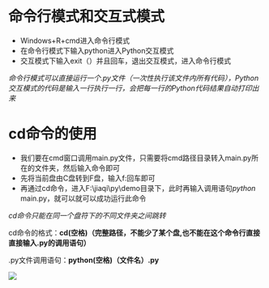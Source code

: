 # 命令行模式和交互式模式

- Windows+R+cmd进入命令行模式
- 在命令行模式下输入python进入Python交互模式
- 交互模式下输入exit（）并且回车，退出交互模式，进入命令行模式

*命令行模式可以直接运行一个.py文件（一次性执行该文件内所有代码），Python交互模式的代码是输入一行执行一行，会把每一行的Python代码结果自动打印出来*

# cd命令的使用

- 我们要在cmd窗口调用main.py文件，只需要将cmd路径目录转入main.py所在的文件夹，然后输入命令即可
- 先将当前盘由C盘转到F盘，输入f:回车即可
- 再通过cd命令，进入F:\jiaqi\py\demo目录下，此时再输入调用语句*python* main.py，就可以就可以成功运行此命令

*cd命令只能在同一个盘符下的不同文件夹之间跳转*

cd命令的格式：**cd(空格)（完整路径，不能少了某个盘,也不能在这个命令行直接直接输入.py的调用语句）**

.py文件调用语句：**python(空格)（文件名）.py**

![](F:\jiaqi\py\Snipaste_2023-06-21_17-18-13.png)